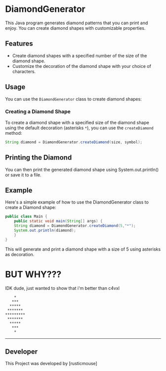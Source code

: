 # DiamondGenerator

This Java program generates diamond patterns that you can print and enjoy. You can create diamond shapes with customizable properties.

## Features

- Create diamond shapes with a specified number of the size of the diamond shape.
- Customize the decoration of the diamond shape with your choice of characters.

## Usage

You can use the `DiamondGenerator` class to create diamond shapes:

### Creating a Diamond Shape

To create a diamond shape with a specified size of the diamond shape using the default decoration (asterisks `*`), you can use the `createDiamond` method:

```java
String diamond = DiamondGenerator.createDiamond(size, symbol);
```

## Printing the Diamond
You can then print the generated diamond shape using System.out.println() or save it to a file.

## Example

Here's a simple example of how to use the DiamondGenerator class to create a Diamond shape:
```java
public class Main {
    public static void main(String[] args) {
    String diamond = DiamondGenerator.createDiamond(5,"*");
    System.out.println(diamond);
    }
}
```
This will generate and print a diamond shape with a size of 5 using asterisks as decoration.

# BUT WHY???
IDK dude, just wanted to show that i'm better than c4vxl
```
    *
   ***
  *****
 *******
*********
 *******
  *****
   ***
    *
```
---
## Developer
This Project was developed by [rusticmouse]
